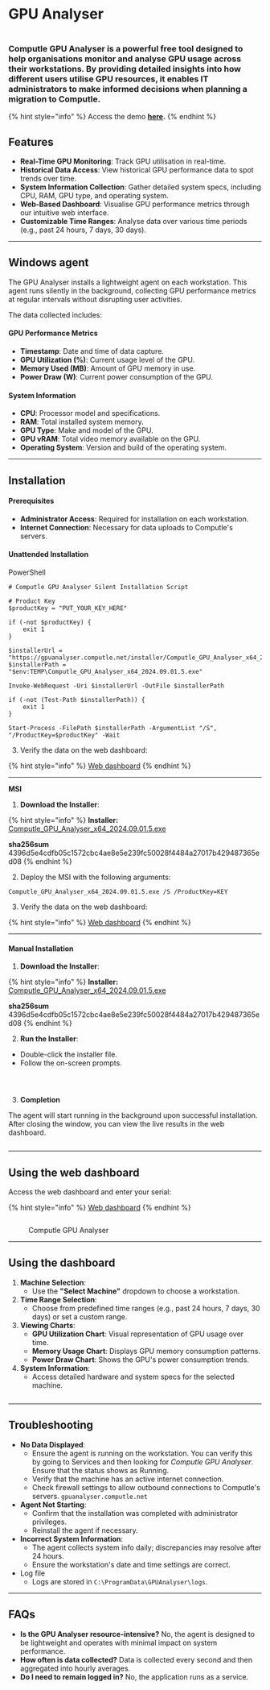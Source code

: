 # GPU Analyser

<figure><img src="../../.gitbook/assets/image (34).png" alt=""><figcaption></figcaption></figure>

### Computle GPU Analyser is a powerful free tool designed to help organisations monitor and analyse GPU usage across their workstations. By providing detailed insights into how different users utilise GPU resources, it enables IT administrators to make informed decisions when planning a migration to Computle.

{% hint style="info" %}
Access the demo [**here**](https://gpuanalyser.computle.net/demo/)**.**
{% endhint %}

## Features

* **Real-Time GPU Monitoring**: Track GPU utilisation in real-time.
* **Historical Data Access**: View historical GPU performance data to spot trends over time.
* **System Information Collection**: Gather detailed system specs, including CPU, RAM, GPU type, and operating system.
* **Web-Based Dashboard**: Visualise GPU performance metrics through our intuitive web interface.
* **Customizable Time Ranges**: Analyse data over various time periods (e.g., past 24 hours, 7 days, 30 days).

***

## Windows agent

The GPU Analyser installs a lightweight agent on each workstation. This agent runs silently in the background, collecting GPU performance metrics at regular intervals without disrupting user activities.

The data collected includes:

#### GPU Performance Metrics

* **Timestamp**: Date and time of data capture.
* **GPU Utilization (%)**: Current usage level of the GPU.
* **Memory Used (MB)**: Amount of GPU memory in use.
* **Power Draw (W)**: Current power consumption of the GPU.

#### System Information

* **CPU**: Processor model and specifications.
* **RAM**: Total installed system memory.
* **GPU Type**: Make and model of the GPU.
* **GPU vRAM**: Total video memory available on the GPU.
* **Operating System**: Version and build of the operating system.

***

## Installation&#x20;

#### Prerequisites

* **Administrator Access**: Required for installation on each workstation.
* **Internet Connection**: Necessary for data uploads to Computle's servers.

#### Unattended Installation&#x20;

PowerShell

```
# Computle GPU Analyser Silent Installation Script

# Product Key
$productKey = "PUT_YOUR_KEY_HERE"

if (-not $productKey) {
    exit 1
}

$installerUrl = "https://gpuanalyser.computle.net/installer/Computle_GPU_Analyser_x64_2024.09.01.5.exe"
$installerPath = "$env:TEMP\Computle_GPU_Analyser_x64_2024.09.01.5.exe"

Invoke-WebRequest -Uri $installerUrl -OutFile $installerPath

if (-not (Test-Path $installerPath)) {
    exit 1
}

Start-Process -FilePath $installerPath -ArgumentList "/S", "/ProductKey=$productKey" -Wait

```

3. Verify the data on the web dashboard:

{% hint style="info" %}
[Web dashboard](https://gpuanalyser.computle.net)
{% endhint %}

***

**MSI**

1. **Download the Installer**:

{% hint style="info" %}
**Installer:** [Computle\_GPU\_Analyser\_x64\_2024.09.01.5.exe](https://gpuanalyser.computle.net/installer/Computle\_GPU\_Analyser\_x64\_2024.09.01.5.exe)

**sha256sum** 4396d5e4cdfb05c1572cbc4ae8e5e239fc50028f4484a27017b429487365ed08
{% endhint %}

2. Deploy the MSI with the following arguments:

`Computle_GPU_Analyser_x64_2024.09.01.5.exe /S /ProductKey=KEY`

3. Verify the data on the web dashboard:

{% hint style="info" %}
[Web dashboard](https://gpuanalyser.computle.net)
{% endhint %}

***

#### Manual Installation&#x20;

1. **Download the Installer**:

{% hint style="info" %}
**Installer:** [Computle\_GPU\_Analyser\_x64\_2024.09.01.5.exe](https://gpuanalyser.computle.net/installer/Computle\_GPU\_Analyser\_x64\_2024.09.01.5.exe)

**sha256sum** 4396d5e4cdfb05c1572cbc4ae8e5e239fc50028f4484a27017b429487365ed08
{% endhint %}

2. **Run the Installer**:

* Double-click the installer file.
* Follow the on-screen prompts.

<figure><img src="../../.gitbook/assets/image (3).png" alt=""><figcaption></figcaption></figure>

<figure><img src="../../.gitbook/assets/image (4).png" alt=""><figcaption></figcaption></figure>

<figure><img src="../../.gitbook/assets/image (5).png" alt=""><figcaption></figcaption></figure>

3. **Completion**

The agent will start running in the background upon successful installation. After closing the window, you can view the live results in the web dashboard.&#x20;

<figure><img src="../../.gitbook/assets/image (6).png" alt=""><figcaption></figcaption></figure>

***

## Using the web dashboard

Access the web dashboard and enter your serial:

{% hint style="info" %}
[Web dashboard](https://gpuanalyser.computle.net)
{% endhint %}

<figure><img src="../../.gitbook/assets/image (32).png" alt=""><figcaption><p>Computle GPU Analyser</p></figcaption></figure>

***

## Using the dashboard

1. **Machine Selection**:
   * Use the **"Select Machine"** dropdown to choose a workstation.
2. **Time Range Selection**:
   * Choose from predefined time ranges (e.g., past 24 hours, 7 days, 30 days) or set a custom range.
3. **Viewing Charts**:
   * **GPU Utilization Chart**: Visual representation of GPU usage over time.
   * **Memory Usage Chart**: Displays GPU memory consumption patterns.
   * **Power Draw Chart**: Shows the GPU's power consumption trends.
4. **System Information**:
   * Access detailed hardware and system specs for the selected machine.

<figure><img src="../../.gitbook/assets/image (33).png" alt=""><figcaption></figcaption></figure>

***

## Troubleshooting&#x20;

* **No Data Displayed**:
  * Ensure the agent is running on the workstation. You can verify this by going to Services and then looking for _Computle GPU Analyser_. Ensure that the status shows as Running.&#x20;
  * Verify that the machine has an active internet connection.
  * Check firewall settings to allow outbound connections to Computle's servers. `gpuanalyser.computle.net`
* **Agent Not Starting**:
  * Confirm that the installation was completed with administrator privileges.
  * Reinstall the agent if necessary.
* **Incorrect System Information**:
  * The agent collects system info daily; discrepancies may resolve after 24 hours.
  * Ensure the workstation's date and time settings are correct.
* Log file
  * Logs are stored in `C:\ProgramData\GPUAnalyser\logs`.

***

## FAQs

* **Is the GPU Analyser resource-intensive?** No, the agent is designed to be lightweight and operates with minimal impact on system performance.&#x20;
* **How often is data collected?** Data is collected every second and then aggregated into hourly averages.&#x20;
* **Do I need to remain logged in?** No, the application runs as a service.&#x20;

